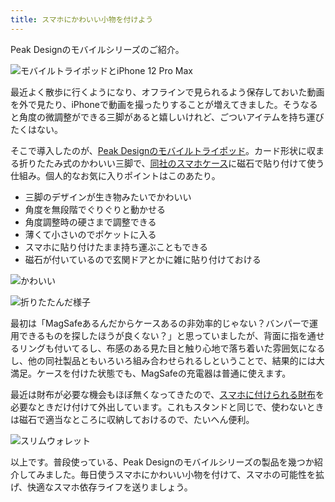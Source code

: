 ```yaml
---
title: スマホにかわいい小物を付けよう
---
```

Peak Designのモバイルシリーズのご紹介。

![](https://lh5.googleusercontent.com/Qga72CFDTzPQg1yCta4jdLrACz_Cc9Q4rLLtgg5sKLQorVE9XUZBJhQATnfnCXzG-XU1R9Fm7W8DAjHszzuqDvsJkjO8yNvuSsWbslR1_nsTDfpohYYNssjJQC39Ma3r_lnMDqNyChqXLRpMTspreVJts5zOvmbJth16gyOuBc91QM07K43U3QlC "モバイルトライポッドとiPhone 12 Pro Max")

最近よく散歩に行くようになり、オフラインで見られるよう保存しておいた動画を外で見たり、iPhoneで動画を撮ったりすることが増えてきました。そうなると角度の微調整ができる三脚があると嬉しいけれど、ごついアイテムを持ち運びたくはない。

そこで導入したのが、[Peak Designのモバイルトライポッド](https://www.amazon.co.jp/dp/B09FRZPLL3)。カード形状に収まる折りたたみ式のかわいい三脚で、[同社のスマホケース](https://www.amazon.co.jp/dp/B09FP3HP7Z?)に磁石で貼り付けて使う仕組み。個人的なお気に入りポイントはこのあたり。

*   三脚のデザインが生き物みたいでかわいい
*   角度を無段階でぐりぐりと動かせる
*   角度調整時の硬さまで調整できる
*   薄くて小さいのでポケットに入る
*   スマホに貼り付けたまま持ち運ぶこともできる
*   磁石が付いているので玄関ドアとかに雑に貼り付けておける

![](https://lh3.googleusercontent.com/YMXBonxA-ABQSSbopi-kd5brIu_kqDIB9gDF1-v_c_LVVULjk-p4sCZ5axilSI3ejgtlbo2UETADr0lfzEgshYEf-Evq4aRv2u5RL41WxifY7LYhqm3Ru6xx-Dn9stn8ELGfuUDqvw1mhSyGBM5ahC0Twt0Is3-yooRTbBBqLRbRiC7XDKlI4pcA "かわいい")

![](https://lh4.googleusercontent.com/Zz6eWLMT8incyHPlJG2BOK6203PkVD3WsOO3gso2uWLL111clZB7PUHoR574UmX0pgqBcjIZKNcx_0Gy7nue3k5_mvkvrSegJlPg4RP1fCOVPAomiYV5najEQ7qr7339eei6OmV6jHB7HGfQB7NeFw92C8p6kQIlEczJGZf3UxBF9t-7ndLERG4B "折りたたんだ様子")

最初は「MagSafeあるんだからケースあるの非効率的じゃない？バンパーで運用できるものを探したほうが良くない？」と思っていましたが、背面に指を通せるリングも付いてるし、布感のある見た目と触り心地で落ち着いた雰囲気になるし、他の同社製品ともいろいろ組み合わせられるしということで、結果的には大満足。ケースを付けた状態でも、MagSafeの充電器は普通に使えます。

最近は財布が必要な機会もほぼ無くなってきたので、[スマホに付けられる財布](https://www.amazon.co.jp/dp/B09FSGW671)を必要なときだけ付けて外出しています。これもスタンドと同じで、使わないときは磁石で適当なところに収納しておけるので、たいへん便利。

![](https://lh5.googleusercontent.com/Qoe-Akvd12O3XeDqEoxf1nwMPqqUJxZ5-17WdY5-doDP6Eo8IUhEPReOi4v0ZwaeYMZw2oOATQ8CLkE1HntnMU7EBl2vofca66Twg6D8H1Ndh1ByRAKC-A9zitDCaTLZU9HIW3DDZ2f6Dd0MVBjapxbF1DWdoiUZCt8THwxCocgf6aofYmQ8Mdu5 "スリムウォレット")

以上です。普段使っている、Peak Designのモバイルシリーズの製品を幾つか紹介してみました。毎日使うスマホにかわいい小物を付けて、スマホの可能性を拡げ、快適なスマホ依存ライフを送りましょう。
